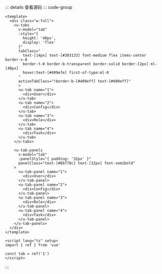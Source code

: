<!-- import -->
<script setup>
import Basic from '../examples/tabs/01.basic.vue'
</script>
<!-- import -->

<!-- component -->
<Basic></Basic>
::: details 查看源码
::: code-group
```vue [template]
<template>
  <div class="w-full">
    <u-tabs 
      v-model="tab"
      :style="{
        height: '40px',
        display: 'flex'
      }"
      tabClass="
        text-[14px] text-[#303133] font-medium flex items-center border-x-0
        border-t-0 border-b-transparent border-solid border-[2px] ml-[40px]
        hover:text-[#409efe] first-of-type:ml-0
      "
      activeTabClass="!border-b-[#409eff] text-[#409eff]"
      >
      <u-tab name="1">
        <div>User</div>
      </u-tab> 
      <u-tab name="2">
        <div>Config</div>
      </u-tab> 
      <u-tab name="3">
        <div>Role</div>
      </u-tab> 
      <u-tab name="4">
        <div>Task</div>
      </u-tab> 
    </u-tabs>

    <u-tab-panels 
      v-model="tab" 
      :panelStyle="{ padding: '32px' }"
      panelClass="text-[#6b778c] text-[32px] font-semibold"
    >
      <u-tab-panel name="1">
        <div>User</div>
      </u-tab-panel>
      <u-tab-panel name="2">
        <div>Config</div>
      </u-tab-panel>
      <u-tab-panel name="3">
        <div>Role</div>
      </u-tab-panel>
      <u-tab-panel name="4">
        <div>Task</div>
      </u-tab-panel>
    </u-tab-panels>
  </div>
</template>
```

```vue [script]
<script lang="ts" setup>
import { ref } from 'vue'

const tab = ref('1')
</script>
```

:::
<!-- component -->














